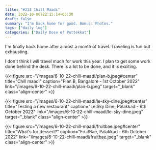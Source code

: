 ```yaml
---
title: "#213 Chill Maadi"
date: 2022-10-06T22:15:14+05:30
draft: false
summary: "I'm back home for good. Bonus: Photos."
tags: ["daily log"]
categories: ["Daily Dose of Pottekkat"]
---
```


I'm finally back home after almost a month of travel. Traveling is fun but exhausting.

I don't think I will travel much for work this year. I plan to get some work done behind the desk. There is a lot to be done, and it is exciting.

{{< figure src="/images/6-10-22-chill-maadi/plan-b.jpeg#center" title="Chill maadi" caption="Plan B, Bangalore - 1st October 2022" link="/images/6-10-22-chill-maadi/plan-b.jpeg" target="_blank" class="align-center" >}}

{{< figure src="/images/6-10-22-chill-maadi/le-sky-dine.jpeg#center" title="Testing a new restaurant" caption="Le Sky Dine, Palakkad - 6th October 2022" link="/images/6-10-22-chill-maadi/le-sky-dine.jpeg" target="_blank" class="align-center" >}}

{{< figure src="/images/6-10-22-chill-maadi/fruitbae.jpeg#center" title="What's for dessert?" caption="FruitBae, Palakkad - 6th October 2022" link="/images/6-10-22-chill-maadi/fruitbae.jpeg" target="_blank" class="align-center" >}}

